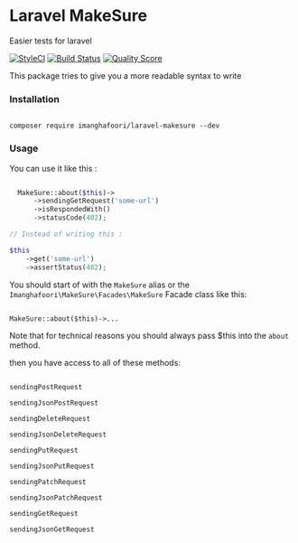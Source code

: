 # Laravel MakeSure

Easier tests for laravel

[![StyleCI](https://github.styleci.io/repos/162841027/shield?branch=master)](https://github.styleci.io/repos/162841027)
[![Build Status](https://travis-ci.org/imanghafoori1/laravel-makesure.svg?branch=master)](https://travis-ci.org/imanghafoori1/laravel-makesure)
<a href="https://scrutinizer-ci.com/g/imanghafoori1/laravel-makesure"><img src="https://img.shields.io/scrutinizer/g/imanghafoori1/laravel-makesure.svg?style=round-square" alt="Quality Score"></img></a>

This package tries to give you a more readable syntax to write 

### Installation



```

composer require imanghafoori/laravel-makesure --dev

```


### Usage

You can use it like this :



```php

  MakeSure::about($this)->
      ->sendingGetRequest('some-url')
      ->isRespondedWith()
      ->statusCode(402);

// Instead of writing this :

$this
    ->get('some-url')
    ->assertStatus(402);

```

You should start of with the `MakeSure` alias or the `Imanghafoori\MakeSure\Facades\MakeSure` Facade class like this:

```

MakeSure::about($this)->...

```

Note that for technical reasons you should always pass $this into the `about` method.


then you have access to all of these methods:

```

sendingPostRequest

sendingJsonPostRequest

sendingDeleteRequest

sendingJsonDeleteRequest

sendingPutRequest

sendingJsonPutRequest

sendingPatchRequest

sendingJsonPatchRequest

sendingGetRequest

sendingJsonGetRequest

```
